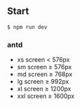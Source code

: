 ## Start

```bash
$ npm run dev
```

### antd

- xs screen < 576px
- sm screen ≥ 576px
- md screen ≥ 768px
- lg screen ≥ 992px
- xl screen ≥ 1200px
- xxl screen ≥ 1600px
